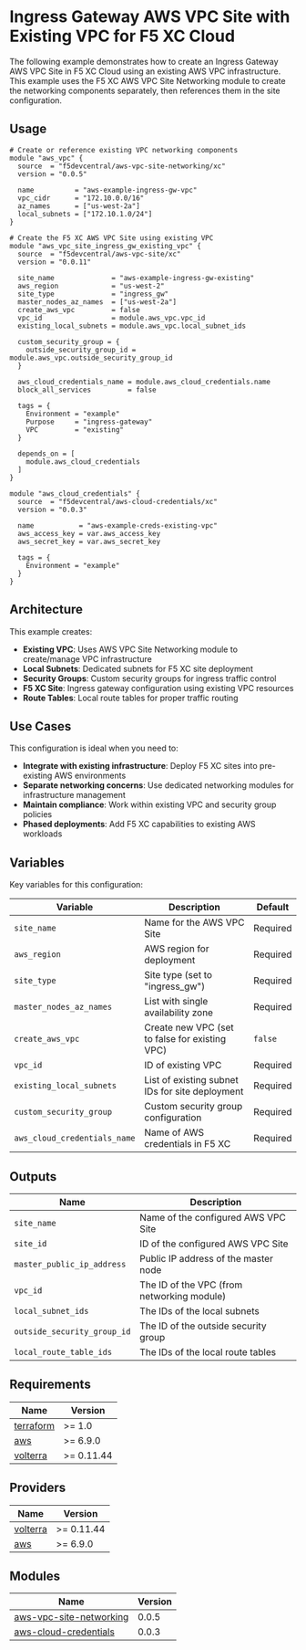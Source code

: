 # Ingress Gateway AWS VPC Site with Existing VPC for F5 XC Cloud

The following example demonstrates how to create an Ingress Gateway AWS VPC Site in F5 XC Cloud using an existing AWS VPC infrastructure. This example uses the F5 XC AWS VPC Site Networking module to create the networking components separately, then references them in the site configuration.

## Usage

```hcl
# Create or reference existing VPC networking components
module "aws_vpc" {
  source  = "f5devcentral/aws-vpc-site-networking/xc"
  version = "0.0.5"

  name          = "aws-example-ingress-gw-vpc"
  vpc_cidr      = "172.10.0.0/16"
  az_names      = ["us-west-2a"]
  local_subnets = ["172.10.1.0/24"]
}

# Create the F5 XC AWS VPC Site using existing VPC
module "aws_vpc_site_ingress_gw_existing_vpc" {
  source  = "f5devcentral/aws-vpc-site/xc"
  version = "0.0.11"

  site_name              = "aws-example-ingress-gw-existing"
  aws_region             = "us-west-2"
  site_type              = "ingress_gw"
  master_nodes_az_names  = ["us-west-2a"]
  create_aws_vpc         = false
  vpc_id                 = module.aws_vpc.vpc_id
  existing_local_subnets = module.aws_vpc.local_subnet_ids

  custom_security_group = {
    outside_security_group_id = module.aws_vpc.outside_security_group_id
  }

  aws_cloud_credentials_name = module.aws_cloud_credentials.name
  block_all_services         = false

  tags = {
    Environment = "example"
    Purpose     = "ingress-gateway"
    VPC         = "existing"
  }

  depends_on = [
    module.aws_cloud_credentials
  ]
}

module "aws_cloud_credentials" {
  source  = "f5devcentral/aws-cloud-credentials/xc"
  version = "0.0.3"

  name           = "aws-example-creds-existing-vpc"
  aws_access_key = var.aws_access_key
  aws_secret_key = var.aws_secret_key

  tags = {
    Environment = "example"
  }
}
```

## Architecture

This example creates:

- **Existing VPC**: Uses AWS VPC Site Networking module to create/manage VPC infrastructure
- **Local Subnets**: Dedicated subnets for F5 XC site deployment
- **Security Groups**: Custom security groups for ingress traffic control
- **F5 XC Site**: Ingress gateway configuration using existing VPC resources
- **Route Tables**: Local route tables for proper traffic routing

## Use Cases

This configuration is ideal when you need to:

- **Integrate with existing infrastructure**: Deploy F5 XC sites into pre-existing AWS environments
- **Separate networking concerns**: Use dedicated networking modules for infrastructure management
- **Maintain compliance**: Work within existing VPC and security group policies
- **Phased deployments**: Add F5 XC capabilities to existing AWS workloads

## Variables

Key variables for this configuration:

| Variable                     | Description                                     | Default  |
| ---------------------------- | ----------------------------------------------- | -------- |
| `site_name`                  | Name for the AWS VPC Site                       | Required |
| `aws_region`                 | AWS region for deployment                       | Required |
| `site_type`                  | Site type (set to "ingress_gw")                 | Required |
| `master_nodes_az_names`      | List with single availability zone              | Required |
| `create_aws_vpc`             | Create new VPC (set to false for existing VPC)  | `false`  |
| `vpc_id`                     | ID of existing VPC                              | Required |
| `existing_local_subnets`     | List of existing subnet IDs for site deployment | Required |
| `custom_security_group`      | Custom security group configuration             | Required |
| `aws_cloud_credentials_name` | Name of AWS credentials in F5 XC                | Required |

## Outputs

| Name                        | Description                                |
| --------------------------- | ------------------------------------------ |
| `site_name`                 | Name of the configured AWS VPC Site        |
| `site_id`                   | ID of the configured AWS VPC Site          |
| `master_public_ip_address`  | Public IP address of the master node       |
| `vpc_id`                    | The ID of the VPC (from networking module) |
| `local_subnet_ids`          | The IDs of the local subnets               |
| `outside_security_group_id` | The ID of the outside security group       |
| `local_route_table_ids`     | The IDs of the local route tables          |

## Requirements

| Name                                                                                                                 | Version    |
| -------------------------------------------------------------------------------------------------------------------- | ---------- |
| <a name="requirement_terraform"></a> [terraform](https://www.terraform.io/)                                          | >= 1.0     |
| <a name="requirement_aws"></a> [aws](https://registry.terraform.io/providers/hashicorp/aws/latest)                   | >= 6.9.0   |
| <a name="requirement_volterra"></a> [volterra](https://registry.terraform.io/providers/volterraedge/volterra/latest) | >= 0.11.44 |

## Providers

| Name                                                                                                              | Version    |
| ----------------------------------------------------------------------------------------------------------------- | ---------- |
| <a name="provider_volterra"></a> [volterra](https://registry.terraform.io/providers/volterraedge/volterra/latest) | >= 0.11.44 |
| <a name="provider_aws"></a> [aws](https://registry.terraform.io/providers/hashicorp/aws/latest)                   | >= 6.9.0   |

## Modules

| Name                                                                                                                                             | Version |
| ------------------------------------------------------------------------------------------------------------------------------------------------ | ------- |
| <a name="module_aws_vpc"></a> [aws-vpc-site-networking](https://registry.terraform.io/modules/f5devcentral/aws-vpc-site-networking/xc)           | 0.0.5   |
| <a name="module_aws_cloud_credentials"></a> [aws-cloud-credentials](https://registry.terraform.io/modules/f5devcentral/aws-cloud-credentials/xc) | 0.0.3   |